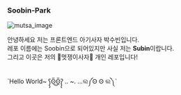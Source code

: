 ### Soobin-Park

![mutsa_image](mutsa_session2.gif) <br>

안녕하세요 저는 프론트엔드 아기사자 박수빈입니다. <br>
레포 이름에는 Soobin으로 되어있지만 사실 저는 **Subin**이랍니다. <br>
그리고 이곳은 저의 🦁멋쟁이사자🦁 개인 레포입니다!

<br>
`Hello World~ ʕ̡̢̡ʘ̅͟͜ʘ̲̅ʔ̢̡̢  .. ~. ...ଲ༼Ꙩ Ꙩ ଲ༽`
